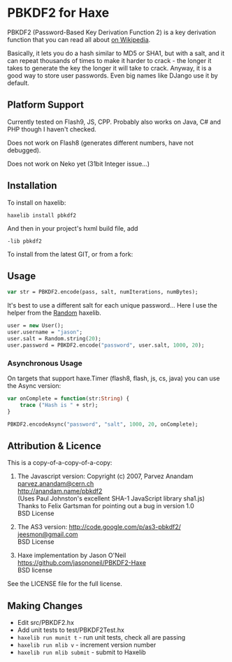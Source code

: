 PBKDF2 for Haxe
===============

PBKDF2 (Password-Based Key Derivation Function 2) is a key derivation function that you can read all about [on Wikipedia](http://en.wikipedia.org/wiki/PBKDF2).

Basically, it lets you do a hash similar to MD5 or SHA1, but with a salt, and it can repeat thousands of times to make it harder to crack - the longer it takes to generate the key the longer it will take to crack.  Anyway, it is a good way to store user passwords.  Even big names like DJango use it by default.

Platform Support
----------------

Currently tested on Flash9, JS, CPP.  Probably also works on Java, C# and PHP though I haven't checked.

Does not work on Flash8 (generates different numbers, have not debugged).  

Does not work on Neko yet (31bit Integer issue...)

Installation
------------

To install on haxelib:

	haxelib install pbkdf2

And then in your project's hxml build file, add

    -lib pbkdf2

To install from the latest GIT, or from a fork:    

Usage
-----

```haxe
var str = PBKDF2.encode(pass, salt, numIterations, numBytes);
```

It's best to use a different salt for each unique password... Here I use the helper from the [Random](https://github.com/jasononeil/hxrandom) haxelib.

```haxe
user = new User();
user.username = "jason";
user.salt = Random.string(20);
user.password = PBKDF2.encode("password", user.salt, 1000, 20);
```

### Asynchronous Usage

On targets that support haxe.Timer (flash8, flash, js, cs, java) you can use the Async version:

```haxe
var onComplete = function(str:String) {
	trace ("Hash is " + str);
}

PBKDF2.encodeAsync("password", "salt", 1000, 20, onComplete);
```

Attribution & Licence
---------------------

This is a copy-of-a-copy-of-a-copy:

1. The Javascript version: Copyright (c) 2007, Parvez Anandam  
parvez.anandam@cern.ch  
http://anandam.name/pbkdf2  
(Uses Paul Johnston's excellent SHA-1 JavaScript library sha1.js)  
Thanks to Felix Gartsman for pointing out a bug in version 1.0  
BSD License

2.  The AS3 version: http://code.google.com/p/as3-pbkdf2/  
jeesmon@gmail.com  
BSD License

2. Haxe implementation by Jason O'Neil  
https://github.com/jasononeil/PBKDF2-Haxe  
BSD license

See the LICENSE file for the full license.

Making Changes
--------------

 * Edit src/PBKDF2.hx
 * Add unit tests to test/PBKDF2Test.hx
 * `haxelib run munit t` - run unit tests, check all are passing
 * `haxelib run mlib v` - increment version number
 * `haxelib run mlib submit` - submit to Haxelib